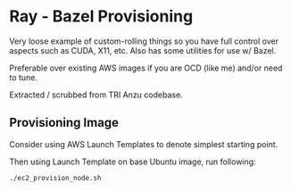 # Ray - Bazel Provisioning

Very loose example of custom-rolling things so you have full control over
aspects such as CUDA, X11, etc. Also has some utilities for use w/ Bazel.

Preferable over existing AWS images if you are OCD (like me) and/or need to
tune.

Extracted / scrubbed from TRI Anzu codebase.

## Provisioning Image

Consider using AWS Launch Templates to denote simplest starting point.

Then using Launch Template on base Ubuntu image, run following:

```
./ec2_provision_node.sh
```
